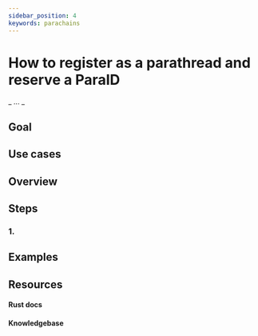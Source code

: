 ```yaml
---
sidebar_position: 4
keywords: parachains
---
```


# How to register as a parathread and reserve a ParaID
_ ... _

## Goal


## Use cases

## Overview

## Steps

### 1.


## Examples

## Resources
#### Rust docs
#### Knowledgebase 
